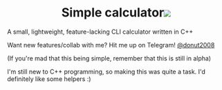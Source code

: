 <h1 style="text-align:center";>Simple calculator<img src="Calculator/icon.png"></h1>


A small, lightweight, feature-lacking CLI calculator written in C++


Want new features/collab with me? 
Hit me up on Telegram! [@donut2008](https://t.me/donut2008)

(If you're mad that this being simple, remember that this is still in alpha)

I'm still new to C++ programming, so making this was quite a task. I'd definitely like some helpers :)
